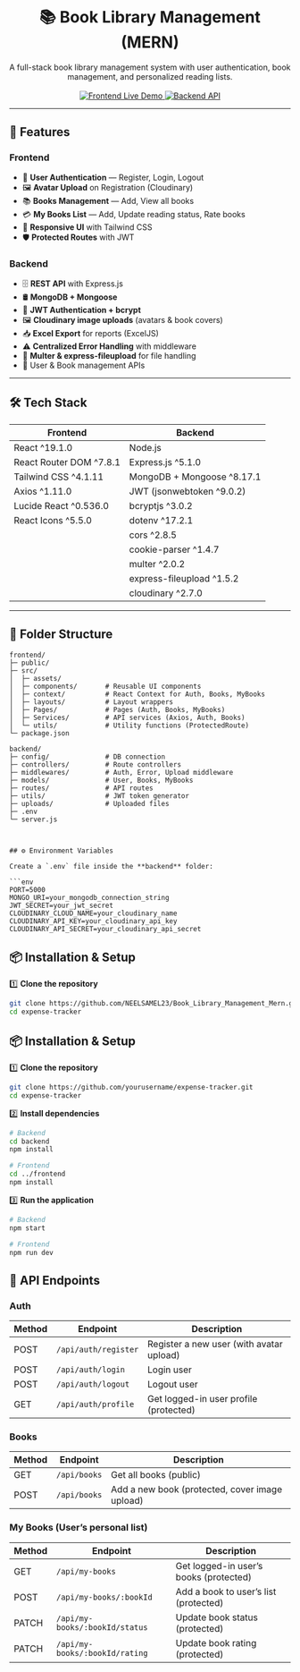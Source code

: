 <h1 align="center">📚 Book Library Management (MERN)</h1>

<p align="center">
  A full-stack book library management system with user authentication, book management, and personalized reading lists.
  <br><br>
  <a href="book-library-management-mern.vercel.app">
    <img src="https://img.shields.io/badge/Frontend-Live-blue?style=for-the-badge" alt="Frontend Live Demo">
  </a>
  <a href="https://book-library-management-mern.onrender.com">
    <img src="https://img.shields.io/badge/Backend-API-green?style=for-the-badge" alt="Backend API">
  </a>
</p>

---

## 🚀 Features

### **Frontend**
- 🔐 **User Authentication** — Register, Login, Logout  
- 🖼 **Avatar Upload** on Registration (Cloudinary)  
- 📚 **Books Management** — Add, View all books  
- 💳 **My Books List** — Add, Update reading status, Rate books  
- 📱 **Responsive UI** with Tailwind CSS  
- 🛡 **Protected Routes** with JWT  

### **Backend**
- 🗄 **REST API** with Express.js  
- 🛢 **MongoDB + Mongoose**  
- 🔑 **JWT Authentication + bcrypt**  
- 🖼 **Cloudinary image uploads** (avatars & book covers)  
- 📥 **Excel Export** for reports (ExcelJS)  
- ⚠ **Centralized Error Handling** with middleware  
- 📂 **Multer & express-fileupload** for file handling  
- 👤 User & Book management APIs  

---

## 🛠 Tech Stack

| Frontend | Backend |
| -------- | ------- |
| React ^19.1.0 | Node.js |
| React Router DOM ^7.8.1 | Express.js ^5.1.0 |
| Tailwind CSS ^4.1.11 | MongoDB + Mongoose ^8.17.1 |
| Axios ^1.11.0 | JWT (jsonwebtoken ^9.0.2) |
| Lucide React ^0.536.0 | bcryptjs ^3.0.2 |
| React Icons ^5.5.0 | dotenv ^17.2.1 |
|  | cors ^2.8.5 |
|  | cookie-parser ^1.4.7 |
|  | multer ^2.0.2 |
|  | express-fileupload ^1.5.2 |
|  | cloudinary ^2.7.0 |

---

## 📂 Folder Structure

```text
frontend/
├─ public/
├─ src/
│  ├─ assets/
│  ├─ components/       # Reusable UI components
│  ├─ context/          # React Context for Auth, Books, MyBooks
│  ├─ layouts/          # Layout wrappers
│  ├─ Pages/            # Pages (Auth, Books, MyBooks)
│  ├─ Services/         # API services (Axios, Auth, Books)
│  └─ utils/            # Utility functions (ProtectedRoute)
└─ package.json

backend/
├─ config/              # DB connection
├─ controllers/         # Route controllers
├─ middlewares/         # Auth, Error, Upload middleware
├─ models/              # User, Books, MyBooks
├─ routes/              # API routes
├─ utils/               # JWT token generator
├─ uploads/             # Uploaded files
├─ .env
└─ server.js



## ⚙️ Environment Variables

Create a `.env` file inside the **backend** folder:

```env
PORT=5000
MONGO_URI=your_mongodb_connection_string
JWT_SECRET=your_jwt_secret
CLOUDINARY_CLOUD_NAME=your_cloudinary_name
CLOUDINARY_API_KEY=your_cloudinary_api_key
CLOUDINARY_API_SECRET=your_cloudinary_api_secret
```


## 📦 Installation & Setup

1️⃣ **Clone the repository**

```bash
git clone https://github.com/NEELSAMEL23/Book_Library_Management_Mern.git
cd expense-tracker
```

## 📦 Installation & Setup

1️⃣ **Clone the repository**

```bash
git clone https://github.com/yourusername/expense-tracker.git
cd expense-tracker
```

2️⃣ **Install dependencies**

```bash
# Backend
cd backend
npm install

# Frontend
cd ../frontend
npm install
```

3️⃣ **Run the application**

```bash
# Backend
npm start

# Frontend
npm run dev
```

## 📡 API Endpoints

### Auth

| Method | Endpoint             | Description                              |
| ------ | -------------------- | ---------------------------------------- |
| POST   | `/api/auth/register` | Register a new user (with avatar upload) |
| POST   | `/api/auth/login`    | Login user                               |
| POST   | `/api/auth/logout`   | Logout user                              |
| GET    | `/api/auth/profile`  | Get logged-in user profile (protected)   |

### Books
| Method | Endpoint     | Description                                    |
| ------ | ------------ | ---------------------------------------------- |
| GET    | `/api/books` | Get all books (public)                         |
| POST   | `/api/books` | Add a new book (protected, cover image upload) |

### My Books (User’s personal list)
| Method | Endpoint                       | Description                            |
| ------ | ------------------------------ | -------------------------------------- |
| GET    | `/api/my-books`                | Get logged-in user’s books (protected) |
| POST   | `/api/my-books/:bookId`        | Add a book to user’s list (protected)  |
| PATCH  | `/api/my-books/:bookId/status` | Update book status (protected)         |
| PATCH  | `/api/my-books/:bookId/rating` | Update book rating (protected)         |

